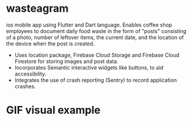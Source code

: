 # wasteagram
ios mobile app using Flutter and Dart language. Enables coffee shop employees to document daily food waste in the form of "posts" consisting of a photo, number of leftover items, the current date, and the location of the device when the post is created. 
- Uses location package, Firebase Cloud Storage and Firebase Cloud Firestore for storing images and post data.
- Incorporates Semantic interactive widgets like buttons, to aid accessibility.
- Integrates the use of crash reporting (Sentry) to record application crashes.

# GIF visual example
